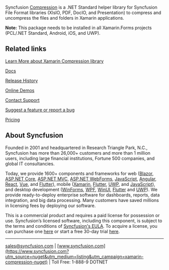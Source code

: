 Syncfusion [Compression](https://help.syncfusion.com/file-formats/xlsio/faq#how-to-zip-files-using-the-syncfusioncompressionzip-namespace?utm_source=nuget&utm_medium=listing&utm_campaign=xamarin-compression-nuget) is a .NET Standard helper library for Syncfusion File Format libraries (XlsIO, PDF, DocIO, and Presentation) to compress and uncompress the files and folders in Xamarin applications.

**Note:** This package needs to be installed in all Xamarin.Forms projects (PCL/.NET Standard, Android, iOS, and UWP).
	  
## Related links
[Learn More about Xamarin Compression library](https://help.syncfusion.com/file-formats/xlsio/faq#how-to-zip-files-using-the-syncfusioncompressionzip-namespace?utm_source=nuget&utm_medium=listing&utm_campaign=xamarin-compression-nuget)

[Docs](https://help.syncfusion.com/xamarin/introduction/overview?utm_source=nuget&utm_medium=listing&utm_campaign=xamarin-compression-nuget)

[Release History](https://help.syncfusion.com/xamarin/release-notes/v20.1.0.57?utm_source=nuget&utm_medium=listing&utm_campaign=xamarin-compression-nuget)

[Online Demos](https://github.com/syncfusion/xamarin-demos?utm_source=nuget&utm_medium=listing&utm_campaign=xamarin-compression-nuget)

[Contact Support](https://www.syncfusion.com/support/directtrac/incidents/newincident/?utm_source=nuget&utm_medium=listing&utm_campaign=xamarin-compression-nuget)

[Suggest a feature or report a bug](https://www.syncfusion.com/feedback/xamarin-forms?utm_source=nuget&utm_medium=listing&utm_campaign=xamarin-compression-nuget)

[Pricing](https://www.syncfusion.com/sales/products/xamarin?utm_source=nuget&utm_medium=listing&utm_campaign=xamarin-compression-nuget)

## About Syncfusion
Founded in 2001 and headquartered in Research Triangle Park, N.C., Syncfusion has more than 26,000+ customers and more than 1 million users, including large financial institutions, Fortune 500 companies, and global IT consultancies.

Today, we provide 1600+ components and frameworks for web ([Blazor](https://www.syncfusion.com/blazor-components?utm_source=nuget&utm_medium=listing&utm_campaign=xamarin-compression-nuget), [ASP.NET Core](https://www.syncfusion.com/aspnet-core-ui-controls?utm_source=nuget&utm_medium=listing&utm_campaign=xamarin-compression-nuget), [ASP.NET MVC](https://www.syncfusion.com/aspnet-mvc-ui-controls?utm_source=nuget&utm_medium=listing&utm_campaign=xamarin-compression-nuget), [ASP.NET WebForms](https://www.syncfusion.com/jquery/aspnet-webforms-ui-controls?utm_source=nuget&utm_medium=listing&utm_campaign=xamarin-compression-nuget), [JavaScript](https://www.syncfusion.com/javascript-ui-controls?utm_source=nuget&utm_medium=listing&utm_campaign=xamarin-compression-nuget), [Angular](https://www.syncfusion.com/angular-ui-components?utm_source=nuget&utm_medium=listing&utm_campaign=xamarin-compression-nuget), [React](https://www.syncfusion.com/react-ui-components?utm_source=nuget&utm_medium=listing&utm_campaign=xamarin-compression-nuget), [Vue](https://www.syncfusion.com/vue-ui-components?utm_source=nuget&utm_medium=listing&utm_campaign=xamarin-compression-nuget), and [Flutter](https://www.syncfusion.com/flutter-widgets?utm_source=nuget&utm_medium=listing&utm_campaign=xamarin-compression-nuget)), mobile ([Xamarin](https://www.syncfusion.com/xamarin-ui-controls?utm_source=nuget&utm_medium=listing&utm_campaign=xamarin-compression-nuget), [Flutter](https://www.syncfusion.com/flutter-widgets?utm_source=nuget&utm_medium=listing&utm_campaign=xamarin-compression-nuget), [UWP](https://www.syncfusion.com/uwp-ui-controls?utm_source=nuget&utm_medium=listing&utm_campaign=xamarin-compression-nuget), and [JavaScript](https://www.syncfusion.com/javascript-ui-controls?utm_source=nuget&utm_medium=listing&utm_campaign=xamarin-compression-nuget)), and desktop development ([WinForms](https://www.syncfusion.com/winforms-ui-controls?utm_source=nuget&utm_medium=listing&utm_campaign=xamarin-compression-nuget), [WPF](https://www.syncfusion.com/wpf-ui-controls?utm_source=nuget&utm_medium=listing&utm_campaign=xamarin-compression-nuget), [WinUI](https://www.syncfusion.com/winui-controls?utm_source=nuget&utm_medium=listing&utm_campaign=xamarin-compression-nuget), [Flutter](https://www.syncfusion.com/flutter-widgets?utm_source=nuget&utm_medium=listing&utm_campaign=xamarin-compression-nuget) and [UWP](https://www.syncfusion.com/uwp-ui-controls?utm_source=nuget&utm_medium=listing&utm_campaign=xamarin-compression-nuget)). We provide ready-to-deploy enterprise software for dashboards, reports, data integration, and big data processing. Many customers have saved millions in licensing fees by deploying our software.


This is a commercial product and requires a paid license for possession or use. Syncfusion’s licensed software, including this component, is subject to the terms and conditions of [Syncfusion's EULA](https://www.syncfusion.com/eula/es/?utm_source=nuget&utm_medium=listing&utm_campaign=xamarin-compression-nuget). To acquire a license, you can purchase one [here]( https://www.syncfusion.com/sales/products?utm_source=nuget&utm_medium=listing&utm_campaign=xamarin-compression-nuget) or start a free 30-day trial [here](https://www.syncfusion.com/account/manage-trials/start-trials?utm_source=nuget&utm_medium=listing&utm_campaign=xamarin-compression-nuget).

___

[sales@syncfusion.com](mailto:sales@syncfusion.com?Subject=Syncfusion%20Compression%20Xamarin-%20NuGet) | [www.syncfusion.com](https://www.syncfusion.com?utm_source=nuget&utm_medium=listing&utm_campaign=xamarin-compression-nuget) | Toll Free: 1-888-9 DOTNET


     